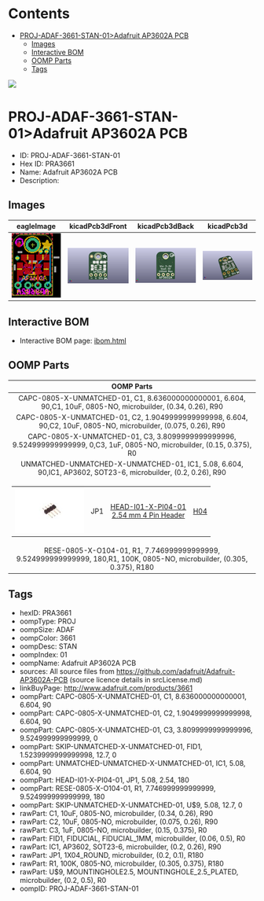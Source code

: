 



Contents
========

* [PROJ-ADAF-3661-STAN-01>Adafruit AP3602A PCB](#proj-adaf-3661-stan-01adafruit-ap3602a-pcb)
	* [Images](#images)
	* [Interactive BOM](#interactive-bom)
	* [OOMP Parts](#oomp-parts)
	* [Tags](#tags)
  
![][im]
# PROJ-ADAF-3661-STAN-01>Adafruit AP3602A PCB

- ID: PROJ-ADAF-3661-STAN-01
- Hex ID: PRA3661
- Name: Adafruit AP3602A PCB
- Description: 

## Images
  
  

|eagleImage|kicadPcb3dFront|kicadPcb3dBack|kicadPcb3d|
| :---: | :---: | :---: | :---: |
|[![eagleImage](eagleImage_140.png)](eagleImage_600.png)|[![kicadPcb3dFront](kicadPcb3dFront_140.png)](kicadPcb3dFront_600.png)|[![kicadPcb3dBack](kicadPcb3dBack_140.png)](kicadPcb3dBack_600.png)|[![kicadPcb3d](kicadPcb3d_140.png)](kicadPcb3d_600.png)|

## Interactive BOM

- Interactive BOM page: [ibom.html](kicad/bom/ibom.html)

## OOMP Parts
  

|OOMP Parts|
| :---: |
|CAPC-0805-X-UNMATCHED-01, C1, 8.636000000000001, 6.604, 90,C1, 10uF, 0805-NO, microbuilder, (0.34, 0.26), R90|
|CAPC-0805-X-UNMATCHED-01, C2, 1.9049999999999998, 6.604, 90,C2, 10uF, 0805-NO, microbuilder, (0.075, 0.26), R90|
|CAPC-0805-X-UNMATCHED-01, C3, 3.8099999999999996, 9.524999999999999, 0,C3, 1uF, 0805-NO, microbuilder, (0.15, 0.375), R0|
|UNMATCHED-UNMATCHED-X-UNMATCHED-01, IC1, 5.08, 6.604, 90,IC1, AP3602, SOT23-6, microbuilder, (0.2, 0.26), R90|
|<table><tr><td>![HEAD-I01-X-PI04-01](https://raw.githubusercontent.com/oomlout/oomlout_OOMP_parts/main/HEAD-I01-X-PI04-01/image_140.jpg)</td><td> JP1</td><td>[HEAD-I01-X-PI04-01<br>2.54 mm 4 Pin Header](https://github.com/oomlout/oomlout_OOMP_parts/tree/main/HEAD-I01-X-PI04-01/)</td><td>[H04](https://github.com/oomlout/oomlout_OOMP_parts/tree/main/HEAD-I01-X-PI04-01/)</td></tr></table>|
|RESE-0805-X-O104-01, R1, 7.746999999999999, 9.524999999999999, 180,R1, 100K, 0805-NO, microbuilder, (0.305, 0.375), R180|

## Tags

- hexID: PRA3661
- oompType: PROJ
- oompSize: ADAF
- oompColor: 3661
- oompDesc: STAN
- oompIndex: 01
- oompName: Adafruit AP3602A PCB
- sources: All source files from https://github.com/adafruit/Adafruit-AP3602A-PCB (source licence details in srcLicense.md)
- linkBuyPage: http://www.adafruit.com/products/3661
- oompPart: CAPC-0805-X-UNMATCHED-01, C1, 8.636000000000001, 6.604, 90
- oompPart: CAPC-0805-X-UNMATCHED-01, C2, 1.9049999999999998, 6.604, 90
- oompPart: CAPC-0805-X-UNMATCHED-01, C3, 3.8099999999999996, 9.524999999999999, 0
- oompPart: SKIP-UNMATCHED-X-UNMATCHED-01, FID1, 1.5239999999999998, 12.7, 0
- oompPart: UNMATCHED-UNMATCHED-X-UNMATCHED-01, IC1, 5.08, 6.604, 90
- oompPart: HEAD-I01-X-PI04-01, JP1, 5.08, 2.54, 180
- oompPart: RESE-0805-X-O104-01, R1, 7.746999999999999, 9.524999999999999, 180
- oompPart: SKIP-UNMATCHED-X-UNMATCHED-01, U$9, 5.08, 12.7, 0
- rawPart: C1, 10uF, 0805-NO, microbuilder, (0.34, 0.26), R90
- rawPart: C2, 10uF, 0805-NO, microbuilder, (0.075, 0.26), R90
- rawPart: C3, 1uF, 0805-NO, microbuilder, (0.15, 0.375), R0
- rawPart: FID1, FIDUCIAL, FIDUCIAL_1MM, microbuilder, (0.06, 0.5), R0
- rawPart: IC1, AP3602, SOT23-6, microbuilder, (0.2, 0.26), R90
- rawPart: JP1, 1X04_ROUND, microbuilder, (0.2, 0.1), R180
- rawPart: R1, 100K, 0805-NO, microbuilder, (0.305, 0.375), R180
- rawPart: U$9, MOUNTINGHOLE2.5, MOUNTINGHOLE_2.5_PLATED, microbuilder, (0.2, 0.5), R0
- oompID: PROJ-ADAF-3661-STAN-01



[im]: kicadPcb3d_450.png
